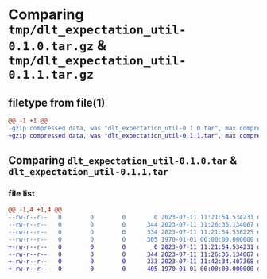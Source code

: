 # Comparing `tmp/dlt_expectation_util-0.1.0.tar.gz` & `tmp/dlt_expectation_util-0.1.1.tar.gz`

## filetype from file(1)

```diff
@@ -1 +1 @@
-gzip compressed data, was "dlt_expectation_util-0.1.0.tar", max compression
+gzip compressed data, was "dlt_expectation_util-0.1.1.tar", max compression
```

## Comparing `dlt_expectation_util-0.1.0.tar` & `dlt_expectation_util-0.1.1.tar`

### file list

```diff
@@ -1,4 +1,4 @@
--rw-r--r--   0        0        0        0 2023-07-11 11:21:54.534231 dlt_expectation_util-0.1.0/README.md
--rw-r--r--   0        0        0      344 2023-07-11 11:26:36.134067 dlt_expectation_util-0.1.0/dlt_expectation_util/__init__.py
--rw-r--r--   0        0        0      334 2023-07-11 11:21:54.536225 dlt_expectation_util-0.1.0/pyproject.toml
--rw-r--r--   0        0        0      305 1970-01-01 00:00:00.000000 dlt_expectation_util-0.1.0/PKG-INFO
+-rw-r--r--   0        0        0        0 2023-07-11 11:21:54.534231 dlt_expectation_util-0.1.1/README.md
+-rw-r--r--   0        0        0      344 2023-07-11 11:26:36.134067 dlt_expectation_util-0.1.1/dlt_expectation_util/__init__.py
+-rw-r--r--   0        0        0      333 2023-07-11 11:42:34.407368 dlt_expectation_util-0.1.1/pyproject.toml
+-rw-r--r--   0        0        0      405 1970-01-01 00:00:00.000000 dlt_expectation_util-0.1.1/PKG-INFO
```


